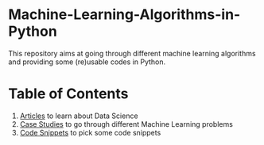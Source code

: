 # Machine-Learning-Algorithms-in-Python
This repository aims at going through different machine learning algorithms and providing some (re)usable codes in Python.

# Table of Contents
1. [Articles](https://github.com/qmonmous/ENGLISH--Machine-Learning-X-Python/tree/master/Articles) to learn about Data Science
2. [Case Studies](https://github.com/qmonmous/ENGLISH--Machine-Learning-X-Python/tree/master/Case-Studies) to go through different Machine Learning problems
3. [Code Snippets](https://github.com/qmonmous/ENGLISH--Machine-Learning-X-Python/tree/master/Code-Snippets) to pick some code snippets
